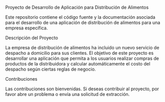 Proyecto de Desarrollo de Aplicación para Distribución de Alimentos

Este repositorio contiene el código fuente y la documentación asociada para el desarrollo de una aplicación de distribución de alimentos para una empresa específica.

Descripción del Proyecto

La empresa de distribución de alimentos ha incluido un nuevo servicio de despacho a domicilio para sus clientes. El objetivo de este proyecto es desarrollar una aplicación que permita a los usuarios realizar compras de productos de la distribuidora y calcular automáticamente el costo del despacho según ciertas reglas de negocio.

Contribuciones

Las contribuciones son bienvenidas. Si deseas contribuir al proyecto, por favor abre un problema o envía una solicitud de extracción.
